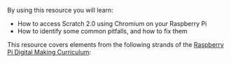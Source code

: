 By using this resource you will learn:

- How to access Scratch 2.0 using Chromium on your Raspberry Pi
- How to identify some common pitfalls, and how to fix them

This resource covers elements from the following strands of the [Raspberry Pi Digital Making Curriculum](https://www.raspberrypi.org/curriculum/):

